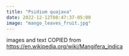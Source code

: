 ```yaml
---
title: "Psidium quajava"
date: 2022-12-12T08:47:37-05:00
image: "mango_leaves_fruit.jpg"
---
```


images and text COPIED from https://en.wikipedia.org/wiki/Mangifera_indica


